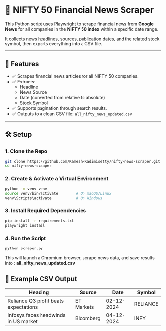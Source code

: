 # 📰 NIFTY 50 Financial News Scraper

This Python script uses [Playwright](https://playwright.dev/python/) to scrape financial news from **Google News** for all companies in the **NIFTY 50 index** within a specific date range.

It collects news headlines, sources, publication dates, and the related stock symbol, then exports everything into a CSV file.

---

## 📌 Features

- ✅ Scrapes financial news articles for all NIFTY 50 companies.
- ✅ Extracts:
  - Headline
  - News Source
  - Date (converted from relative to absolute)
  - Stock Symbol
- ✅ Supports pagination through search results.
- ✅ Outputs to a clean CSV file: `all_nifty_news_updated.csv`

---

## 🛠 Setup

### 1. Clone the Repo

```bash
git clone https://github.com/Kamesh-Kadimisetty/nifty-news-scraper.git
cd nifty-news-scraper
```

### 2. Create & Activate a Virtual Environment
```bash
python -m venv venv
source venv/bin/activate        # On macOS/Linux
venv\Scripts\activate           # On Windows
```

### 3. Install Required Dependencies
```bash
pip install -r requirements.txt
playwright install
```

### 4. Run the Script
```bash
python scraper.py
```
This will launch a Chromium browser, scrape news data, and save results into : **all_nifty_news_updated.csv**
## 🧾 Example CSV Output

| Heading                                 | Source      | Date       | Symbol   |
|-----------------------------------------|-------------|------------|----------|
| Reliance Q3 profit beats expectations   | ET Markets  | 02-12-2024 | RELIANCE |
| Infosys faces headwinds in US market    | Bloomberg   | 04-12-2024 | INFY     |



